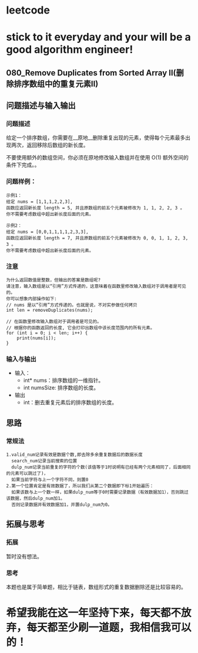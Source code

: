 # leetcode
# stick to it everyday and your will be a good algorithm engineer!
## 080_Remove Duplicates from Sorted Array II(删除排序数组中的重复元素II)
## 问题描述与输入输出
### 问题描述
给定一个排序数组，你需要在__原地__删除重复出现的元素，使得每个元素最多出现两次，返回移除后数组的新长度。

不要使用额外的数组空间，你必须在原地修改输入数组并在使用 O(1) 额外空间的条件下完成。。

### 问题样例：

	示例1：
	给定 nums = [1,1,1,2,2,3],
	函数应返回新长度 length = 5, 并且原数组的前五个元素被修改为 1, 1, 2, 2, 3 。
	你不需要考虑数组中超出新长度后面的元素。
	
	示例2：
	给定 nums = [0,0,1,1,1,1,2,3,3],
	函数应返回新长度 length = 7, 并且原数组的前五个元素被修改为 0, 0, 1, 1, 2, 3, 3 。
	你不需要考虑数组中超出新长度后面的元素。
	
### 注意
	为什么返回数值是整数，但输出的答案是数组呢?
	请注意，输入数组是以“引用”方式传递的，这意味着在函数里修改输入数组对于调用者是可见的。
	你可以想象内部操作如下:
	// nums 是以“引用”方式传递的。也就是说，不对实参做任何拷贝
	int len = removeDuplicates(nums);

	// 在函数里修改输入数组对于调用者是可见的。
	// 根据你的函数返回的长度, 它会打印出数组中该长度范围内的所有元素。
	for (int i = 0; i < len; i++) {
		print(nums[i]);
	}

### 输入与输出
* 输入：
	* int* nums：排序数组的一维指针。
	* int numsSize: 排序数组的长度。
* 输出
	* int：删去重复元素后的排序数组的长度。


## 思路			
### 常规法

	1.valid_num记录有效是数据个数,即去除多余重复数据后的数据长度
	  search_num记录当前搜索的位置
	  dulp_num记录当前重复的字符的个数(该值等于1时说明有已经有两个元素相同了，后面相同的元素可以跳过了)，
	  如果当前字符与上一个字符不同，则置0
	2.第一个位置肯定是有效数据了，所以我们从第二个数据即下标1开始遍历：
	  如果该数与上一个数一样，如果dulp_num等于0时需要记录数据（有效数据加1），否则跳过该数据，然后dulp_num加1。
	  否则记录数据并有效数据加1，并置dulp_num为0。
	
## 拓展与思考
### 拓展
暂时没有想法。
### 思考
本题也是属于简单题，相比于链表，数组形式的重复数据删除还是比较容易的。
# 希望我能在这一年坚持下来，每天都不放弃，每天都至少刷一道题，我相信我可以的！
